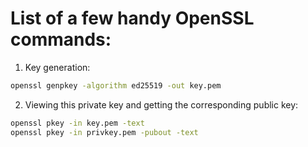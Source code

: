 # List of a few handy OpenSSL commands:

1. Key generation:
```sh
openssl genpkey -algorithm ed25519 -out key.pem
```
2. Viewing this private key and getting the corresponding public key:
```sh
openssl pkey -in key.pem -text
openssl pkey -in privkey.pem -pubout -text
```
